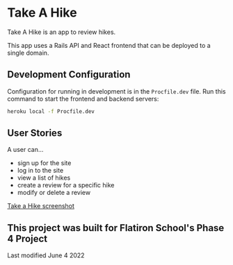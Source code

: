 # Take A Hike

Take A Hike is an app to review hikes.

This app uses a Rails API and React frontend that can be deployed to a single
domain.

## Development Configuration

Configuration for running in development is in the `Procfile.dev` file. Run this
command to start the frontend and backend servers:

```sh
heroku local -f Procfile.dev
```

## User Stories

A user can...
  * sign up for the site
  * log in to the site
  * view a list of hikes
  * create a review for a specific hike
  * modify or delete a review

[Take a Hike screenshot](client/public/app-screenshot.jpg)

## This project was built for Flatiron School's Phase 4 Project

Last modified June 4 2022